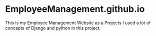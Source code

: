 # EmployeeManagement.github.io

This is my Employee Management Website as a Projects
I used a lot of concepts of Django and python in this project.

